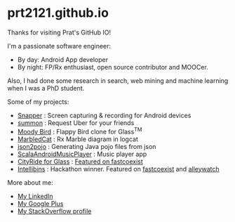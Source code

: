 prt2121.github.io
=================

Thanks for visiting Prat's GitHub IO!

I'm a passionate software engineer: 

* By day: Android App developer
* By night: FP/Rx enthusiast, open source contributor and MOOCer.

Also, I had done some research in search, web mining and machine learning when I was a PhD student.

Some of my projects:
* [Snapper](http://prt2121.github.io/Snapper/) : Screen capturing & recording for Android devices
* [summon](http://prt2121.github.io/summon/) : Request Uber for your friends
* [Moody Bird](http://prt2121.github.io/moody-bird) : Flappy Bird clone for Glass<sup>TM</sup>
* [MarbledCat](http://prt2121.github.io/MarbledCat) : Rx Marble diagram in logcat
* [json2pojo](http://prt2121.github.io/json2pojo) : Generating Java pojo files from json
* [ScalaAndroidMusicPlayer](https://github.com/illi-ichi/ScalaAndroidMusicPlayer) : Music player app
* [CityRide for Glass](https://glass.google.com/u/0/glassware/8304354602258824944) : [Featured on fastcoexist](http://www.fastcoexist.com/3033432/this-app-tells-google-glass-users-where-to-dock-a-citi-bike)
* [Intellibins](http://www.intellibins.nyc/) : Hackathon winner. Featured on [fastcoexist](http://www.fastcoexist.com/3047733/this-new-app-makes-it-easier-to-recycle-everything-because-just-stop-throwing-things-out-for) and [alleywatch](http://www.alleywatch.com/2015/07/this-nyc-startup-aims-to-build-a-recycling-ecosystem-with-your-phone/)

More about me:
* [My LinkedIn](https://www.linkedin.com/in/tprat)
* [My Google Plus](google.com/+pratt2121)
* [My StackOverflow profile](http://stackoverflow.com/users/1104902/entryleveldev)
